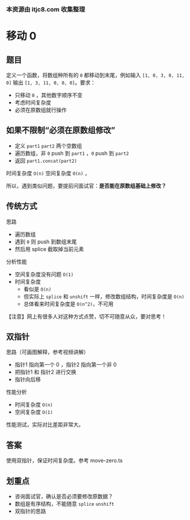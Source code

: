 ### 本资源由 itjc8.com 收集整理
# 移动 0

## 题目

定义一个函数，将数组种所有的 `0` 都移动到末尾，例如输入 `[1, 0, 3, 0, 11, 0]` 输出 `[1, 3, 11, 0, 0, 0]`。要求：
- 只移动 `0` ，其他数字顺序不变
- 考虑时间复杂度
- 必须在原数组就行操作

## 如果不限制“必须在原数组修改”

- 定义 `part1` `part2` 两个空数组
- 遍历数组，非 `0` push 到 `part1` ，`0` push 到 `part2`
- 返回 `part1.concat(part2)`

时间复杂度 `O(n)` 空间复杂度 `O(n)` ，

所以，遇到类似问题，要提前问面试官：**是否能在原数组基础上修改？**

## 传统方式

思路
- 遍历数组
- 遇到 `0` 则 push 到数组末尾
- 然后用 splice 截取掉当前元素

分析性能
- 空间复杂度没有问题 `O(1)`
- 时间复杂度
    - 看似是 `O(n)`
    - 但实际上 `splice` 和 `unshift` 一样，修改数组结构，时间复杂度是 `O(n)`
    - 总体看来时间复杂度是 `O(n^2)`，不可用

【注意】网上有很多人对这种方式点赞，切不可随意从众，要对思考！

## 双指针

思路（可画图解释，参考视频讲解）
- 指针1 指向第一个 0 ，指针2 指向第一个非 0
- 把指针1 和 指针2 进行交换
- 指针向后移

性能分析
- 时间复杂度 `O(n)`
- 空间复杂度 `O(1)`

性能测试，实际对比差距非常大。

## 答案

使用双指针，保证时间复杂度。参考 move-zero.ts

## 划重点

- 咨询面试官，确认是否必须要修改原数据？
- 数组是有序结构，不能随意 `splice` `unshift`
- 双指针的思路
